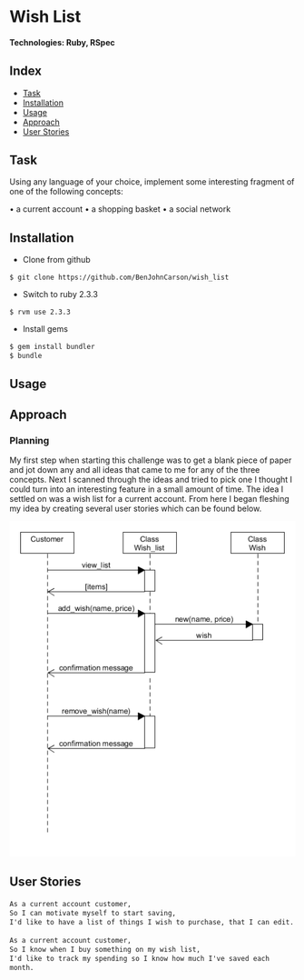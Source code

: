# Wish List
#### Technologies: Ruby, RSpec

## Index
* [Task](#Task)
* [Installation](#Install)
* [Usage](#Usage)
* [Approach](#Approach)
* [User Stories](#Stories)

## <a name="Task">Task</a>
Using any language of your choice, implement some interesting fragment of one of the following concepts:

• a current account
• a shopping basket
• a social network

## <a name="Install">Installation</a>
* Clone from github
```
$ git clone https://github.com/BenJohnCarson/wish_list
```

* Switch to ruby 2.3.3
```
$ rvm use 2.3.3
```

* Install gems
```
$ gem install bundler
$ bundle
```

## <a name="Usage">Usage</a>

## <a name="Approach">Approach</a>
### Planning
My first step when starting this challenge was to get a blank piece of paper and jot down any and all ideas that came to me for any of the three concepts.
Next I scanned through the ideas and tried to pick one I thought I could turn into an interesting feature in a small amount of time.
The idea I settled on was a wish list for a current account. From here I began fleshing my idea by creating several user stories which can be found below.

![Alt text](/assets/wish_list_sequence_diagram.png)

## <a name="Stories">User Stories</a>
```
As a current account customer,
So I can motivate myself to start saving,
I'd like to have a list of things I wish to purchase, that I can edit.

As a current account customer,
So I know when I buy something on my wish list,
I'd like to track my spending so I know how much I've saved each month.
```

